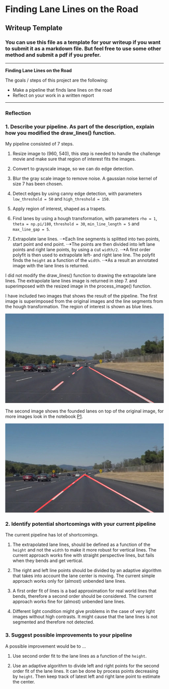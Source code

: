 # **Finding Lane Lines on the Road** 

## Writeup Template

### You can use this file as a template for your writeup if you want to submit it as a markdown file. But feel free to use some other method and submit a pdf if you prefer.

---

**Finding Lane Lines on the Road**

The goals / steps of this project are the following:
* Make a pipeline that finds lane lines on the road
* Reflect on your work in a written report


[//]: # (Image References)

[segmented]: ./test_images_output/segmented_solidWhiteCurve.jpg

[lane]: ./test_images_output/lane_solidWhiteCurve.jpg

---

### Reflection

### 1. Describe your pipeline. As part of the description, explain how you modified the draw_lines() function.

My pipeline consisted of 7 steps. 

1. Resize image to (960, 540), this step is needed to handle the challenge movie and make sure that region of interest fits the images.

2. Convert to grayscale image, so we can do edge detection.

3. Blur the gray scale image to remove noise. A gaussian noise kernel of size 7 has been chosen.

4. Detect edges by using canny edge detection, with parameters `low_threshold = 50` and `high_threshold = 150`.

5. Apply region of interest, shaped as a trapets.

6. Find lanes by using a hough transformation, with parameters `rho = 1`, `theta = np.pi/180`, `threshold = 30`, `min_line_length = 5` and `max_line_gap = 5`.

7. Extrapolate lane lines.
⋅⋅*Each line segments is splitted into two points, start point and end point.
⋅⋅*The points are then divided into left lane points and right lane points, by using a cut `width/2`.
⋅⋅*A first order polyfit is then used to extrapolate left- and right lane line. The polyfit finds the `height` as a function of the `width`.
⋅⋅*As a result an annotated image with the lane lines is returned. 


I did not modify the draw_lines() function to drawing the extrapolate lane lines. The extrapolate lane lines image is returned in step 7. and superimposed with the resized image in the process_image() function.


I have included two images that shows the result of the pipeline. The first image is superimposed from the original images and the line segments from the hough transformation. The region of interest is shown as blue lines. 

![alt text][segmented]

The second image shows the founded lanes on top of the original image, for more images look in the notebook [P1](./P1.ipynb).

![alt text][lane]


### 2. Identify potential shortcomings with your current pipeline


The current pipeline has lot of shortcomings.

1. The extrapolated lane lines, should be defined as a function of the `height` and not the `width` to make it more robust for vertical lines. The current approach works fine with straight perspective lines, but fails when they bends and get vertical.

2. The right and left line points should be divided by an adaptive algorithm that takes into account the lane center is moving. The current simple approach works only for (almost) unbended lane lines.

3. A first order fit of lines is a bad approximation for real world lines that bends, therefore a second order should be considered. The current approach works fine for (almost) unbended lane lines.

4. Different light condition might give problems in the case of very light images without high contrasts. It might cause that the lane lines is not segmented and therefore not detected.


### 3. Suggest possible improvements to your pipeline

A possible improvement would be to ...

1. Use second order fit to the lane lines as a function of the `height`.

2. Use an adaptive algorithm to divide left and right points for the second order fit of the lane lines. It can be done by process points decreasing by `height`. Then keep track of latest left and right lane point to estimate the center.

